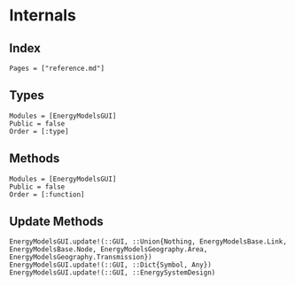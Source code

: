 # Internals

## Index
```@index
Pages = ["reference.md"]
```

## Types
```@autodocs
Modules = [EnergyModelsGUI]
Public = false
Order = [:type]
```

## Methods
```@autodocs
Modules = [EnergyModelsGUI]
Public = false
Order = [:function]
```

## Update Methods
```@docs
EnergyModelsGUI.update!(::GUI, ::Union{Nothing, EnergyModelsBase.Link, EnergyModelsBase.Node, EnergyModelsGeography.Area, EnergyModelsGeography.Transmission})
EnergyModelsGUI.update!(::GUI, ::Dict{Symbol, Any})
EnergyModelsGUI.update!(::GUI, ::EnergySystemDesign)
```